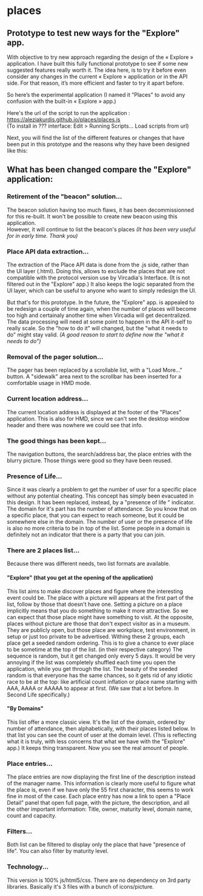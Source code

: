 # places
## Prototype to test new ways for the "Explore" app.
With objective to try new approach regarding the design of the « Explore » application.
I have built this fully functional prototype to see if some new suggested features really worth it.
The idea here, is to try it before even consider any changes in the current « Explore » application or in the API side.
For that reason, it’s more efficient and faster to try it apart before.  

So here’s the experimental application (I named it "Places" to avoid any confusion with the built-in « Explore » app.)

Here's the url of the script to run the application : https://aleziakurdis.github.io/places/places.js  
(To install in ??? interface: Edit > Running Scripts... Load scripts from url)    


Next, you will find the list of the different features or changes that have been put in this prototype and the reasons why they have been designed like this:

## What has been changed compare the "Explore" application:

### Retirement of the "beacon" solution... 
The beacon solution having too much flaws, it has been decommissionned for this re-built.
It won't be possible to create new beacon using this application.  
However, it will continue to list the beacon's places 
_(It has been very useful for in early time. Thank you)_


### Place API data extraction...
The extraction of the Place API data is done from the .js side, rather than the UI layer (.html).
Doing this, allows to exclude the places that are not compatible with the protocol version use by Vircadia's Interface. 
(It is not filtered out in the "Explore" app.)
It also keeps the logic separated from the UI layer, which can be useful to anyone who want to simply redesign the UI.

But that's for this prototype. In the future, the "Explore" app. is appealed to be redesign a couple of time again, 
when the number of places will become too high and certainaly another time when Vircadia will get decentralized.
The data processing will need at some point to happen in the API it-self to really scale.
So the "how to do it" will changed, but the "what it needs to do" might stay valid. _(A good reason to start to define now the "what it needs to do")_

### Removal of the pager solution...
The pager has been replaced by a scrollable list, with a "Load More..." button.
A "sidewalk" area next to the scrollbar has been inserted for a comfortable usage in HMD mode.

### Current location address...
The current location address is displayed at the footer of the "Places" application. 
This is also for HMD, since we can't see the desktop window header and there was nowhere we could see that info.

### The good things has been kept...
The navigation buttons, the search/address bar, the place entries with the blurry picture. Those things were good so they have been reused.

### Presence of Life...
Since it was clearly a problem to get the number of user for a specific place without any potential cheating.
This concept has simply been evacuated in this design. It has been replaced, instead, by a "presence of life " indicator.
The domain for it's part has the number of attendance.
So you know that on a specific place, that you can expect to reach someone, but it could be somewhere else in the domain.
The number of user or the presence of life is also no more criteria to be in top of the list.
Some people in a domain is definitely not an indicator that there is a party that you can join.

### There are 2 places list...
Because there was different needs, two list formats are available.

#### "Explore" (that you get at the opening of the application)
This list aims to make discover places and figure where the interesting event could be.
The place with a picture will appears at the first part of the list, follow by those that doesn't have one.
Setting a picture on a place implicitly means that you do something to make it more attractive. So we can expect that those place might have something to visit.
At the opposite, places without picture are those that don't expect visitor as in a museum. 
They are publicly open, but those place are workplace, test environment, in setup or just too private to be advertised.
Withing these 2 groups, each place get a seeded random ordering. 
This is to give a chance to ever place to be sometime at the top of the list. (in their respective category)
The sequence is random, but it get changed only every 5 days. 
It would be very annoying if the list was completely shuffled each time you open the application, while you get through the list.
The beauty of the seeded random is that everyone has the same chances, so it gets rid of any idiotic race to be at the top: 
like artificial count inflation or place name starting with AAA, AAAA or AAAAA to appear at first. (We saw that a lot before. In Second Life specifically.)

#### "By Domains" 
This list offer a more classic view. 
It's the list of the domain, ordered by number of attendance, then alphabetically, with their places listed below.
In that list you can see the count of user at the domain level. (This is reflecting what it is truly, with less concerns that what we have with the "Explore" app.)
It keeps thing transparent. Now you see the real amount of people.

### Place entries...
The place entries are now displaying the first line of the description instead of the manager name.
This information is clearly more useful to figure what the place is, even if we have only the 55 first character, this seems to work fine in most of the case.
Each place entry has now a link to open a "Place Detail" panel that open full page, with the picture, the description, and all the other important information: Title, owner, maturity level, domain name, count and capacity.

### Filters...
Both list can be filtered to display only the place that have "presence of life". 
You can also filter by maturity level.

### Technology...
This version is 100% js/html5/css.
There are no dependency on 3rd party libraries. Basically it's 3 files with a bunch of icons/picture.

